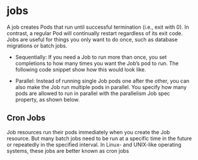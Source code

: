 # jobs

A job creates Pods that run until successful termination (i.e., exit with 0). In contrast, a regular Pod will continually restart regardless of its exit code. Jobs are useful for things you only want to do once, such as database migrations or batch jobs.

* Sequentially: If you need a Job to run more than once, you set completions to how many times you want the Job’s pod to run. The following code snippet show how this would look like.

* Parallel: Instead of running single Job pods one after the other, you can also make the Job run multiple pods in parallel. You specify how many pods are allowed to run in parallel with the parallelism Job spec property, as shown below.

## Cron Jobs

Job resources run their pods immediately when you create the Job resource. But many batch jobs need to be run at a specific time in the future or repeatedly in the specified interval. In Linux- and UNIX-like operating systems, these jobs are better known as cron jobs
